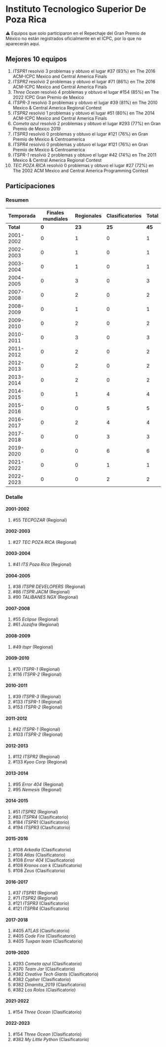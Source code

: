 # Instituto Tecnologico Superior De Poza Rica

:warning: Equipos que solo participaron en el Repechaje del Gran Premio de México no están registrados oficialmente en el ICPC, por lo que no aparecerán aquí.

## Mejores 10 equipos

1. _ITSPR1_ resolvió 3 problemas y obtuvo el lugar #37 (93%) en The 2016 ACM-ICPC Mexico and Central America Finals
1. _ITSPR2_ resolvió 2 problemas y obtuvo el lugar #71 (86%) en The 2016 ACM-ICPC Mexico and Central America Finals
1. _Three Ocean_ resolvió 4 problemas y obtuvo el lugar #154 (85%) en The 2022 ICPC Gran Premio de Mexico
1. _ITSPR-3_ resolvió 3 problemas y obtuvo el lugar #39 (81%) en The 2010 Mexico & Central America Regional Contest
1. _ITSPR2_ resolvió 1 problemas y obtuvo el lugar #51 (80%) en The 2014 ACM-ICPC Mexico and Central America Finals
1. _Cometa azul_ resolvió 2 problemas y obtuvo el lugar #293 (77%) en Gran Premio de Mexico 2019
1. _ITSPR3_ resolvió 0 problemas y obtuvo el lugar #121 (76%) en Gran Premio de Mexico & Centroamerica
1. _ITSPR4_ resolvió 0 problemas y obtuvo el lugar #121 (76%) en Gran Premio de Mexico & Centroamerica
1. _ITSPR-1_ resolvió 2 problemas y obtuvo el lugar #42 (74%) en The 2011 Mexico & Central America Regional Contest
1. _TEC POZA RICA_ resolvió 0 problemas y obtuvo el lugar #27 (72%) en The 2002 ACM Mexico and Central America Programming Contest

## Participaciones

### Resumen

| Temporada | Finales mundiales | Regionales | Clasificatorios | Total |
| --- | --- | --- | --- | --- |
| **Total** | **0** | **23** | **25** | **45** |
| 2001-2002 | 0 | 1 | 0 | 1 |
| 2002-2003 | 0 | 1 | 0 | 1 |
| 2003-2004 | 0 | 1 | 0 | 1 |
| 2004-2005 | 0 | 3 | 0 | 3 |
| 2007-2008 | 0 | 2 | 0 | 2 |
| 2008-2009 | 0 | 1 | 0 | 1 |
| 2009-2010 | 0 | 2 | 0 | 2 |
| 2010-2011 | 0 | 3 | 0 | 3 |
| 2011-2012 | 0 | 2 | 0 | 2 |
| 2012-2013 | 0 | 2 | 0 | 2 |
| 2013-2014 | 0 | 2 | 0 | 2 |
| 2014-2015 | 0 | 1 | 4 | 4 |
| 2015-2016 | 0 | 0 | 5 | 5 |
| 2016-2017 | 0 | 2 | 4 | 4 |
| 2017-2018 | 0 | 0 | 3 | 3 |
| 2019-2020 | 0 | 0 | 6 | 6 |
| 2021-2022 | 0 | 0 | 1 | 1 |
| 2022-2023 | 0 | 0 | 2 | 2 |

### Detalle

#### 2001-2002

1. #55 _TECPOZAR_ (Regional)

#### 2002-2003

1. #27 _TEC POZA RICA_ (Regional)

#### 2003-2004

1. #41 _ITS Poza Rica_ (Regional)

#### 2004-2005

1. #38 _ITSPR DEVELOPERS_ (Regional)
1. #86 _ITSPR JACM_ (Regional)
1. #90 _TALIBANES NGX_ (Regional)

#### 2007-2008

1. #55 _Eclipse_ (Regional)
1. #61 _Jozafra_ (Regional)

#### 2008-2009

1. #49 _itspr_ (Regional)

#### 2009-2010

1. #70 _ITSPR-1_ (Regional)
1. #116 _ITSPR-2_ (Regional)

#### 2010-2011

1. #39 _ITSPR-3_ (Regional)
1. #133 _ITSPR-1_ (Regional)
1. #153 _ITSPR-2_ (Regional)

#### 2011-2012

1. #42 _ITSPR-1_ (Regional)
1. #103 _ITSPR-2_ (Regional)

#### 2012-2013

1. #112 _ITSPR2_ (Regional)
1. #133 _Kyoo Corp_ (Regional)

#### 2013-2014

1. #95 _Error 404_ (Regional)
1. #95 _Nemesis_ (Regional)

#### 2014-2015

1. #51 _ITSPR2_ (Regional)
1. #83 _ITSPR4_ (Clasificatorio)
1. #184 _ITSPR1_ (Clasificatorio)
1. #194 _ITSPR3_ (Clasificatorio)

#### 2015-2016

1. #108 _Arkadia_ (Clasificatorio)
1. #108 _Atlas_ (Clasificatorio)
1. #108 _Error 404_ (Clasificatorio)
1. #108 _Kronos con k_ (Clasificatorio)
1. #108 _Zeus_ (Clasificatorio)

#### 2016-2017

1. #37 _ITSPR1_ (Regional)
1. #71 _ITSPR2_ (Regional)
1. #121 _ITSPR3_ (Clasificatorio)
1. #121 _ITSPR4_ (Clasificatorio)

#### 2017-2018

1. #405 _ATLAS_ (Clasificatorio)
1. #405 _Code Fire_ (Clasificatorio)
1. #405 _Tuxpan team_ (Clasificatorio)

#### 2019-2020

1. #293 _Cometa azul_ (Clasificatorio)
1. #370 _Team Jar_ (Clasificatorio)
1. #382 _Creative Tech Giants_ (Clasificatorio)
1. #382 _Cypher_ (Clasificatorio)
1. #382 _Dinamita_2019_ (Clasificatorio)
1. #382 _Los Rolos_ (Clasificatorio)

#### 2021-2022

1. #154 _Three Ocean_ (Clasificatorio)

#### 2022-2023

1. #154 _Three Ocean_ (Clasificatorio)
1. #382 _My Little Python_ (Clasificatorio)





